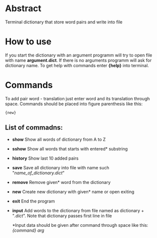 # Abstract
Terminal dictionary that store word pairs and write into file
# How to use
If you start the dictionary with an argument programm will try to open file with name __argument.dict__. If there is no arguments programm will ask for dictionary name. To get help with commands enter __{help}__ into terminal.
# Commands
To add pair word - translation just enter word and its translation through space. Commands should be placed into figure parenthesis like this:
~~~
{new}
~~~
## List of commadns:
* __show__ Show all words of dictionary from A to Z
* __sshow__ Show all words that starts with entered* substring
* __history__ Show last 10 added pairs
* __save__ Save all dictionary into file with name such "_name_of_dictionary.dict_"
* __remove__ Remove given* word from the dictionary
* __new__ Create new dictionary with given* name or open exiting
* __exit__ End the program
* __input__ Add words to the dictionary from file named as dictionary + "_.dict_". Note that dictionary passes first line in file

  *Input data should be given after command through space like this: _{command} arg_
